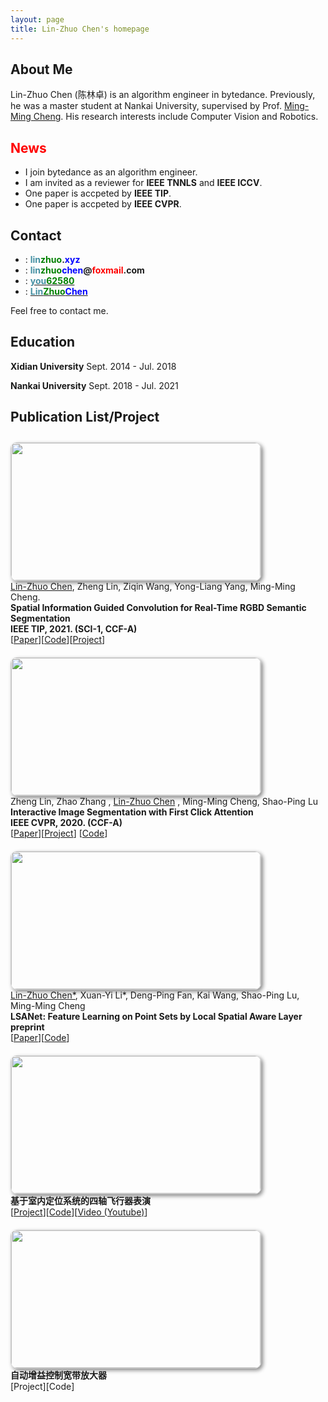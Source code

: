 ```yaml
---
layout: page
title: Lin-Zhuo Chen's homepage
---
```

<style>

body { 
}


/*
a:hover,
a:focus {
    text-decoration: underline;
}
*/

.navbar,
.footer {
}

.gray-container {
    background-color: #eee;  
}

#about {
    margin-top: 50px;
    padding-top: 50px;
    padding-bottom: 50px;
    margin-bottom: 20px;
}

@keyframes me-img-hover {
    0% {
        transform: rotate(-15deg);
    }
    25% {
        transform: rotate(0deg);
    }
    50% {
        transform: rotate(15deg);
    }
    75% {
        transform: rotate(0deg);
    }
    100% {
        transform: rotate(-15deg);
    }
}

#me-img {
    width: 80%;
    /*border: 10px solid #FFFFCC;*/
    border: 8px solid #FFFFCC;
    /*transform: rotate(-15deg);*/
    box-shadow: 0px 0px 2px 3px rgba(255, 255, 255, 0.7), 0px 0px 10px 8px rgba(0, 0, 0, 0.1);
}

/*#me-img:hover {
    animation: me-img-hover 2000ms linear 100ms infinite forwards;
}*/

.long-work-img {
    width: 300px;
    height: 110px;
    /*auto !important;*/
    border: 1px solid lightgray;
    border-radius: 10px;
    /*height: 161px;*/
    -moz-box-shadow: 3px 3px 6px #888;
    -webkit-box-shadow: 3px 3px 6px #888;
    box-shadow: 3px 3px 6px #888;
}

.work-img {
    width: 399px;
    height: 220px;
    /*auto !important;*/
    border: 1px solid lightgray;
    border-radius: 10px;
    /*height: 161px;*/
    -moz-box-shadow: 3px 3px 6px #888;
    -webkit-box-shadow: 3px 3px 6px #888;
    box-shadow: 3px 3px 6px #888;
}

.detail {
    font-size: 13px;
    border: 1px solid #FFFFAA;
    background-color: #FFFFEE;
}

.prize {
    color: #B02020;
    font-weight: bold;
}

.work-block {
    padding-top: 10px;
    padding-bottom: 10px;
}

.section_title {
    /*color: #159957;*/
    color: black;
    /*font-family: "Tisa", Times, serif;*/
    font-family: "Verdana", Geneva, sans-serif;
    font-size: 20px;
    font-weight: 50;
}
#news{
    font-weight: bold;
    color: red;
}

#li-important{
    font-weight: bold;
    color: red;
}

</style>
<!-- <div style="float:left;border:solid 1px 000;margin:2px;"><img src="./images/linzhuo.jpg"  width="250" height="240" ></div> -->
## **About Me**
<!-- Hi~ 😄我是陈林卓，是字节跳动的算法工程师。
硕士就读于南开大学计算机学院，导师为[程明明](https://mmcheng.net/cmm/)教授。

我的研究兴趣为[计算机视觉](https://baike.baidu.com/item/%E8%AE%A1%E7%AE%97%E6%9C%BA%E8%A7%86%E8%A7%89/2803351?fr=aladdin) <i class="fas fa-eye"></i>，可以查看我的[简历](https://linzhuo.xyz/file/main.pdf)和[博客](https://linzhuo.xyz/tags/) <i class="fas fa-book"></i> 。 -->

Lin-Zhuo Chen (陈林卓) is an algorithm engineer in bytedance. Previously, he was a master student at Nankai University, supervised by Prof. [Ming-Ming Cheng](http://mmcheng.net/cmm/). His research interests include Computer Vision and Robotics.



## **News**
- I join bytedance as an algorithm engineer.
- I am invited as a reviewer for **IEEE TNNLS** and **IEEE ICCV**.
- One paper is accpeted by **IEEE TIP**.
- One paper is accpeted by **IEEE CVPR**.

## **Contact**

- <i class="fas fa-home"></i> : **<font color="#4590a3 ">lin</font><font color="#008000">zhuo</font>.<font color="#0000FF">xyz</font>**
- <i class="fas fa-envelope"></i> : **<font color="#4590a3">lin</font><font color="#008000">zhuo</font><font color="#0000FF">chen</font>@<font color="#FF0000 ">foxmail</font>.com**
- <i class="fab fa-zhihu"></i>  : **[<font color="#4590a3">you</font><font color="#008000">62580</font> ](https://www.zhihu.com/people/you62580)**
- <i class="fab fa-github"></i> : **[<font color="#4590a3">Lin</font><font color="#008000">Zhuo</font><font color="#0000FF">Chen</font>](https://github.com/LinZhuoChen)**

Feel free to contact me.



## **Education**

**Xidian University** Sept. 2014 - Jul. 2018 

**Nankai University** Sept. 2018 - Jul. 2021

<!-- # **Update**
* 2020-12-20: One paper on spatial information guided convolution for RGBD semantic segmentation is accpeted by IEEE TIP.
* 2020-12-09: 更新博文：[policy gradient](https://linzhuo.xyz/_posts/%E5%BC%BA%E5%8C%96%E5%AD%A6%E4%B9%A0/2020-12-04-policy_gradient/)。
* 2020-12-05: 主页重构，修改了project页面，修改背景，留言和打赏页。 -->

## **Publication List/Project**
<head>
    <div id="publication">
        <div class="row work-block">
            <div class="project col-xs-3">
                <img class="work-img" src="./images/s_conv1.png">
                <!-- <img class="work-img" src="/images/s_conv2.png"> -->
            </div>
            <div class="col-xs-8">
                <u>Lin-Zhuo Chen</u>, Zheng Lin, Ziqin Wang, Yong-Liang Yang, Ming-Ming Cheng. 
                <br>
                <strong>Spatial Information Guided Convolution for Real-Time RGBD Semantic Segmentation</strong>
                <br>
                <strong> IEEE TIP, 2021. (SCI-1, CCF-A)</strong>
                <br>
                [<a href="https://arxiv.org/abs/2004.04534" target="_blank">Paper</a>][<a href="https://github.com/LinZhuoChen/SGNet" target="_blank">Code</a>][<a href="https://linzhuo.xyz/sgnet" target="_blank">Project</a>] 
                <br>
            </div>
        </div>
                <div class="row work-block">
            <div class="project col-xs-3">
                <img class="work-img" src="./images/fclick.jpg">
                <!-- <img class="work-img" src="/images/s_conv2.png"> -->
            </div>
            <div class="col-xs-8">
                Zheng Lin, Zhao Zhang , <u>Lin-Zhuo Chen</u> , Ming-Ming Cheng, Shao-Ping Lu
                <br>
                <strong>Interactive Image Segmentation with First Click Attention</strong>
                <br>
                <strong>IEEE CVPR, 2020. (CCF-A)</strong>
                <br>
                [<a href="http://openaccess.thecvf.com/content_CVPR_2020/papers/Lin_Interactive_Image_Segmentation_With_First_Click_Attention_CVPR_2020_paper.pdf" target="_blank">Paper</a>][<a href="https://www.lin-zheng.com/fclick/" target="_blank">Project</a>] [<a href="https://github.com/frazerlin/fcanet" target="_blank">Code</a>]   
                <br>
            </div>
        </div>
        <div class="row work-block">
            <div class="project col-xs-3">
                <img class="work-img" src="./images/LSA_module.png">
                <!-- <img class="work-img" src="/images/s_conv2.png"> -->
            </div>
            <div class="col-xs-8">
                <u>Lin-Zhuo Chen*</u>, Xuan-Yi Li*, Deng-Ping Fan, Kai Wang, Shao-Ping Lu, Ming-Ming Cheng
                <br>
                <strong>LSANet: Feature Learning on Point Sets by Local Spatial Aware Layer</strong>
                <br>
                <strong>preprint</strong>
                <br>
                [<a href="https://arxiv.org/pdf/1905.05442.pdf" target="_blank">Paper</a>][<a href="https://github.com/LinZhuoChen/LSANet" target="_blank">Code</a>] 
                <br>
            </div>
        </div>
        <div class="row work-block">
            <div class="project col-xs-3">
                <img class="work-img" src="./images/system.png">
                <!-- <img class="work-img" src="/images/system.png"> -->
            </div>
            <div class="col-xs-8">
                <strong>基于室内定位系统的四轴飞行器表演</strong>
                <br>
                [<a href="https://linzhuo.xyz/quadrotor" target="_blank">Project</a>][<a href="https://github.com/JinyaoZhu/STM32F4-Quad" target="_blank">Code</a>][<a href="https://www.youtube.com/watch?v=XSEBEPnCcRU">Video (Youtube)</a>]
                <br>
            </div>
        </div>
        <div class="row work-block">
            <div class="project col-xs-3">
                <img class="work-img" src="./images/hardware2.jpg">
                <!-- <img class="work-img" src="/images/fangdaqi.jpg"> -->
            </div>
            <div class="col-xs-8">
                <strong>自动增益控制宽带放大器</strong>
                <br>
                [Project][Code] 
                <br>
            </div>
        </div>
    </div>
</head>
